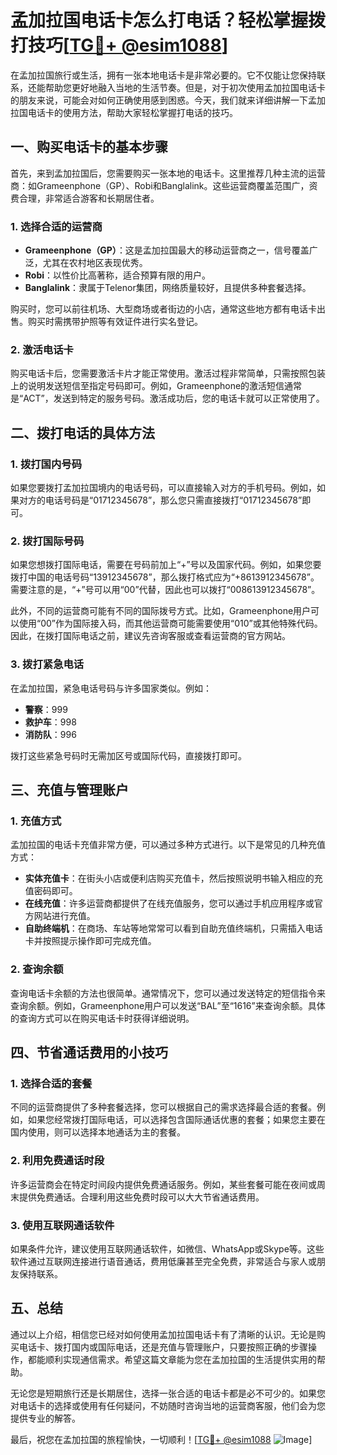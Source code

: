 # 孟加拉国电话卡怎么打电话？轻松掌握拨打技巧[[TG💪+ @esim1088](https://t.me/s/esim1088)]

在孟加拉国旅行或生活，拥有一张本地电话卡是非常必要的。它不仅能让您保持联系，还能帮助您更好地融入当地的生活节奏。但是，对于初次使用孟加拉国电话卡的朋友来说，可能会对如何正确使用感到困惑。今天，我们就来详细讲解一下孟加拉国电话卡的使用方法，帮助大家轻松掌握打电话的技巧。

## 一、购买电话卡的基本步骤

首先，来到孟加拉国后，您需要购买一张本地的电话卡。这里推荐几种主流的运营商：如Grameenphone（GP）、Robi和Banglalink。这些运营商覆盖范围广，资费合理，非常适合游客和长期居住者。

### 1. **选择合适的运营商**
   - **Grameenphone（GP）**：这是孟加拉国最大的移动运营商之一，信号覆盖广泛，尤其在农村地区表现优秀。
   - **Robi**：以性价比高著称，适合预算有限的用户。
   - **Banglalink**：隶属于Telenor集团，网络质量较好，且提供多种套餐选择。

购买时，您可以前往机场、大型商场或者街边的小店，通常这些地方都有电话卡出售。购买时需携带护照等有效证件进行实名登记。

### 2. **激活电话卡**
   购买电话卡后，您需要激活卡片才能正常使用。激活过程非常简单，只需按照包装上的说明发送短信至指定号码即可。例如，Grameenphone的激活短信通常是“ACT”，发送到特定的服务号码。激活成功后，您的电话卡就可以正常使用了。

## 二、拨打电话的具体方法

### 1. **拨打国内号码**
   如果您要拨打孟加拉国境内的电话号码，可以直接输入对方的手机号码。例如，如果对方的电话号码是“01712345678”，那么您只需直接拨打“01712345678”即可。

### 2. **拨打国际号码**
   如果您想拨打国际电话，需要在号码前加上“+”号以及国家代码。例如，如果您要拨打中国的电话号码“13912345678”，那么拨打格式应为“+8613912345678”。需要注意的是，“+”号可以用“00”代替，因此也可以拨打“008613912345678”。

此外，不同的运营商可能有不同的国际拨号方式。比如，Grameenphone用户可以使用“00”作为国际接入码，而其他运营商可能需要使用“010”或其他特殊代码。因此，在拨打国际电话之前，建议先咨询客服或查看运营商的官方网站。

### 3. **拨打紧急电话**
   在孟加拉国，紧急电话号码与许多国家类似。例如：
   - **警察**：999
   - **救护车**：998
   - **消防队**：996

   拨打这些紧急号码时无需加区号或国际代码，直接拨打即可。

## 三、充值与管理账户

### 1. **充值方式**
   孟加拉国的电话卡充值非常方便，可以通过多种方式进行。以下是常见的几种充值方式：

   - **实体充值卡**：在街头小店或便利店购买充值卡，然后按照说明书输入相应的充值密码即可。
   - **在线充值**：许多运营商都提供了在线充值服务，您可以通过手机应用程序或官方网站进行充值。
   - **自助终端机**：在商场、车站等地常常可以看到自助充值终端机，只需插入电话卡并按照提示操作即可完成充值。

### 2. **查询余额**
   查询电话卡余额的方法也很简单。通常情况下，您可以通过发送特定的短信指令来查询余额。例如，Grameenphone用户可以发送“BAL”至“1616”来查询余额。具体的查询方式可以在购买电话卡时获得详细说明。

## 四、节省通话费用的小技巧

### 1. **选择合适的套餐**
   不同的运营商提供了多种套餐选择，您可以根据自己的需求选择最合适的套餐。例如，如果您经常拨打国际电话，可以选择包含国际通话优惠的套餐；如果您主要在国内使用，则可以选择本地通话为主的套餐。

### 2. **利用免费通话时段**
   许多运营商会在特定时间段内提供免费通话服务。例如，某些套餐可能在夜间或周末提供免费通话。合理利用这些免费时段可以大大节省通话费用。

### 3. **使用互联网通话软件**
   如果条件允许，建议使用互联网通话软件，如微信、WhatsApp或Skype等。这些软件通过互联网连接进行语音通话，费用低廉甚至完全免费，非常适合与家人或朋友保持联系。

## 五、总结

通过以上介绍，相信您已经对如何使用孟加拉国电话卡有了清晰的认识。无论是购买电话卡、拨打国内或国际电话，还是充值与管理账户，只要按照正确的步骤操作，都能顺利实现通信需求。希望这篇文章能为您在孟加拉国的生活提供实用的帮助。

无论您是短期旅行还是长期居住，选择一张合适的电话卡都是必不可少的。如果您对电话卡的选择或使用有任何疑问，不妨随时咨询当地的运营商客服，他们会为您提供专业的解答。

最后，祝您在孟加拉国的旅程愉快，一切顺利！[[TG💪+ @esim1088](https://t.me/s/esim1088) ![Image](https://i.postimg.cc/4NQfJmqS/Snipaste-2025-05-13-00-14-12.png)]